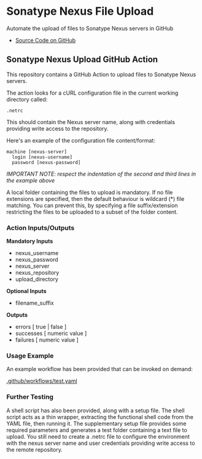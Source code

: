 # Sonatype Nexus File Upload

Automate the upload of files to Sonatype Nexus servers in GitHub

- [Source Code on GitHub](https://github.com/ModeSevenIndustrialSolutions/nexus-upload-action)

## Sonatype Nexus Upload GitHub Action

This repository contains a GitHub Action to upload files to Sonatype Nexus servers.

The action looks for a cURL configuration file in the current working directory called:

```console
.netrc
```

This should contain the Nexus server name, along with credentials providing write access to the repository.

Here's an example of the configuration file content/format:

```console
machine [nexus-server]
  login [nexus-username]
  password [nexus-password]
```

*IMPORTANT NOTE: respect the indentation of the second and third lines in the example above*

A local folder containing the files to upload is mandatory. If no file extensions are specified,
then the default behaviour is wildcard (\*) file matching. You can prevent this, by specifying
a file suffix/extension restricting the files to be uploaded to a subset of the folder content.

### Action Inputs/Outputs

**Mandatory Inputs**

- nexus_username
- nexus_password
- nexus_server
- nexus_repository
- upload_directory

**Optional Inputs**

- filename_suffix
<!--
  # May be superfluous parameter
- repository_format
  -->

**Outputs**

- errors [ true | false ]
- successes [ numeric value ]
- failures [ numeric value ]

### Usage Example

An example workflow has been provided that can be invoked on demand:

[.github/workflows/test.yaml](https://github.com/ModeSevenIndustrialSolutions/nexus-upload-action/blob/main/.github/workflows/test.yaml)

### Further Testing

A shell script has also been provided, along with a  setup file. The shell script acts as
a thin wrapper, extracting the functional shell code from the YAML file, then running it.
The supplementary setup file provides some required parameters and generates a test folder
containing a text file to upload. You still need to create a .netrc file to configure the
environment with the nexus server name and user credentials providing write access to the
remote repository.

<!--
[comment]: # SPDX-License-Identifier: Apache-2.0
[comment]: # Copyright 2024 The Linux Foundation <matthew.watkins@linuxfoundation.org>
-->
